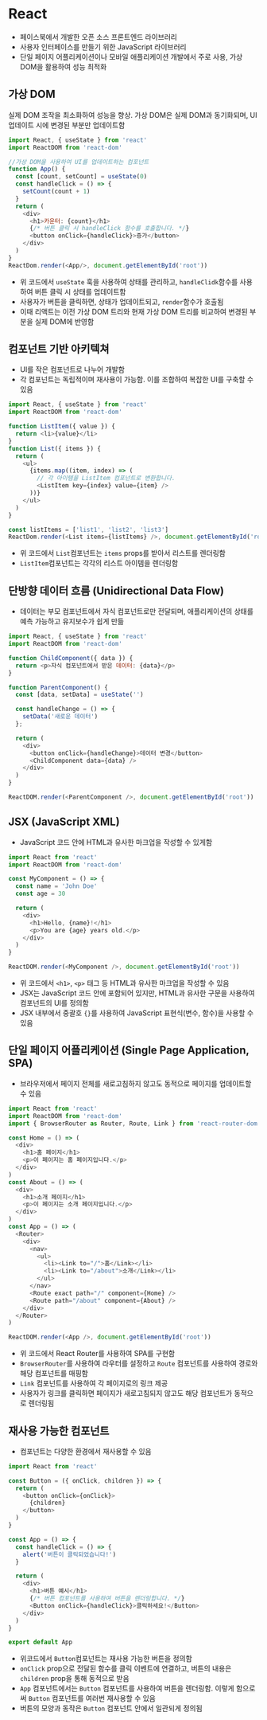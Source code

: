 # React
- 페이스북에서 개발한 오픈 소스 프론트엔드 라이브러리
- 사용자 인터페이스를 만들기 위한 JavaScript 라이브러리
- 단일 페이지 어플리케이션이나 모바일 애플리케이션 개발에서 주로 사용, 가상 DOM을 활용하여 성능 최적화


## 가상 DOM 
실제 DOM 조작을 최소화하여 성능을 향상. 가상 DOM은 실제 DOM과 동기화되며, UI 업데이트 시에 변경된 부분만 업데이트함
```js
import React, { useState } from 'react'
import ReactDOM from 'react-dom'

//가상 DOM을 사용하여 UI를 업데이트하는 컴포넌트
function App() {
  const [count, setCount] = useState(0)
  const handleClick = () => {
    setCount(count + 1)
  }
  return (
    <div>
      <h1>카운터: {count}</h1>
      {/* 버튼 클릭 시 handleClick 함수를 호출합니다. */}
      <button onClick={handleClick}>증가</button>
    </div>
  )
}
ReactDom.render(<App/>, document.getElementById('root'))
```
- 위 코드에서 `useState` 훅을 사용하여 상태를 관리하고, `handleClidk`함수를 사용하여 버튼 클릭 시 상태를 업데이트함
- 사용자가 버튼을 클릭하면, 상태가 업데이트되고, `render`함수가 호출됨
- 이때 리액트는 이전 가상 DOM 트리와 현재 가상 DOM 트리를 비교하여 변경된 부분을 실제 DOM에 반영함


## 컴포넌트 기반 아키텍쳐
- UI를 작은 컴포넌트로 나누어 개발함
- 각 컴포넌트는 독립적이며 재사용이 가능함. 이를 조합하여 복잡한 UI를 구축할 수 있음
```js
import React, { useState } from 'react'
import ReactDOM from 'react-dom'

function ListItem({ value }) {
  return <li>{value}</li>
}
function List({ items }) {
  return (
    <ul>
      {items.map((item, index) => (
        // 각 아이템을 ListItem 컴포넌트로 변환합니다.
        <ListItem key={index} value={item} />
      ))}
    </ul>
  )
}

const listItems = ['list1', 'list2', 'list3']
ReactDom.render(<List items={listItems} />, document.getElementById('root'))
```
- 위 코드에서 `List`컴포넌트는 `items` props를 받아서 리스트를 렌더링함
- `ListItem`컴포넌트는 각각의 리스트 아이템을 렌더링함

## 단방향 데이터 흐름 (Unidirectional Data Flow)
- 데이터는 부모 컴포넌트에서 자식 컴포넌트로만 전달되며, 애플리케이션의 상태를 예측 가능하고 유지보수가 쉽게 만듦
```js
import React, { useState } from 'react'
import ReactDOM from 'react-dom'

function ChildComponent({ data }) {
  return <p>자식 컴포넌트에서 받은 데이터: {data}</p>
}

function ParentComponent() {
  const [data, setData] = useState('')

  const handleChange = () => {
    setData('새로운 데이터')
  };

  return (
    <div>
      <button onClick={handleChange}>데이터 변경</button>
      <ChildComponent data={data} />
    </div>
  )
}

ReactDOM.render(<ParentComponent />, document.getElementById('root'))
```

## JSX (JavaScript XML)
- JavaScript 코드 안에 HTML과 유사한 마크업을 작성할 수 있게함
```js
import React from 'react'
import ReactDOM from 'react-dom'

const MyComponent = () => {
  const name = 'John Doe'
  const age = 30

  return (
    <div>
      <h1>Hello, {name}!</h1>
      <p>You are {age} years old.</p>
    </div>
  )
}

ReactDOM.render(<MyComponent />, document.getElementById('root'))
```
- 위 코드에서 `<h1>`, `<p>` 태그 등 HTML과 유사한 마크업을 작성할 수 있음
- JSX는 JavaScript 코드 안에 포함되어 있지만, HTML과 유사한 구문을 사용하여 컴포넌트의 UI를 정의함
- JSX 내부에서 중괄호 `{}`를 사용하여 JavaScript 표현식(변수, 함수)을 사용할 수 있음

## 단일 페이지 어플리케이션 (Single Page Application, SPA)
- 브라우저에서 페이지 전체를 새로고침하지 않고도 동적으로 페이지를 업데이트할 수 있음
```js
import React from 'react'
import ReactDOM from 'react-dom'
import { BrowserRouter as Router, Route, Link } from 'react-router-dom'

const Home = () => (
  <div>
    <h1>홈 페이지</h1>
    <p>이 페이지는 홈 페이지입니다.</p>
  </div>
)
const About = () => (
  <div>
    <h1>소개 페이지</h1>
    <p>이 페이지는 소개 페이지입니다.</p>
  </div>
)
const App = () => (
  <Router>
    <div>
      <nav>
        <ul>
          <li><Link to="/">홈</Link></li>
          <li><Link to="/about">소개</Link></li>
        </ul>
      </nav>
      <Route exact path="/" component={Home} />
      <Route path="/about" component={About} />
    </div>
  </Router>
)

ReactDOM.render(<App />, document.getElementById('root'))
```
- 위 코드에서 React Router를 사용하여 SPA를 구현함
- `BrowserRouter`를 사용하여 라우터를 설정하고 `Route` 컴포넌트를 사용하여 경로와 해당 컴포넌트를 매핑함
- `Link` 컴포넌트를 사용하여 각 페이지로의 링크 제공
- 사용자가 링크를 클릭하면 페이지가 새로고침되지 않고도 해당 컴포넌트가 동적으로 렌더링됨

## 재사용 가능한 컴포넌트
- 컴포넌트는 다양한 환경에서 재사용할 수 있음
```js
import React from 'react'

const Button = ({ onClick, children }) => {
  return (
    <button onClick={onClick}>
      {children}
    </button>
  )
}

const App = () => {
  const handleClick = () => {
    alert('버튼이 클릭되었습니다!')
  }

  return (
    <div>
      <h1>버튼 예시</h1>
      {/* 버튼 컴포넌트를 사용하여 버튼을 렌더링합니다. */}
      <Button onClick={handleClick}>클릭하세요!</Button>
    </div>
  )
}

export default App
```
- 위코드에서 `Button`컴포넌트는 재사용 가능한 버튼을 정의함
-  `onClick` prop으로 전달된 함수를 클릭 이벤트에 연결하고, 버튼의 내용은 `children` prop을 통해 동적으로 받음
-  `App` 컴포넌트에서는 `Button` 컴포넌트를 사용하여 버튼을 렌더링함. 이렇게 함으로써 `Button` 컴포넌트를 여러번 재사용할 수 있음
-  버튼의 모양과 동작은 `Button` 컴포넌트 안에서 일관되게 정의됨


















